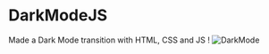 # DarkModeJS
Made a Dark Mode transition with HTML, CSS and JS !
![DarkMode](https://user-images.githubusercontent.com/53870054/174690170-f7322fe1-17b3-4c2f-b322-ea1c598e9f8b.gif)

